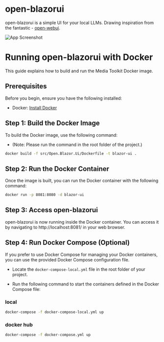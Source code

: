 # open-blazorui
open-blazorui is a simple UI for your local LLMs. 
Drawing inspiration from the fantastic -  [open-webui](https://github.com/open-webui/open-webui).

![App Screenshot](https://github.com/obaki102/open-blazorui/blob/master/docs/Sample.gif)

# Running open-blazorui with Docker

This guide explains how to build and run the Media Toolkit Docker image.

## Prerequisites

Before you begin, ensure you have the following installed:
- Docker: [Install Docker](https://docs.docker.com/get-docker/)

## Step 1: Build the Docker Image

To build the Docker image, use the following command:
- (Note: Please run the command in the root folder of the project.)
```bash
docker build -f src/Open.Blazor.Ui/Dockerfile -t blazor-ui .
```

## Step 2: Run the Docker Container
Once the image is built, you can run the Docker container with the following command:

```bash
docker run -p 8081:8080 -d blazor-ui
```

## Step 3: Access open-blazorui
open-blazorui is now running inside the Docker container. You can access it by navigating to http://localhost:8081/ in your web browser.

## Step 4: Run Docker Compose (Optional)
If you prefer to use Docker Compose for managing your Docker containers, you can use the provided Docker Compose configuration file.

- Locate the `docker-compose-local.yml` file in the root folder of your project.

- Run the following command to start the containers defined in the Docker Compose file:
### local
```bash
docker-compose -f docker-compose-local.yml up
```

### docker hub
```bash
docker-compose -f docker-compose.yml up
```

